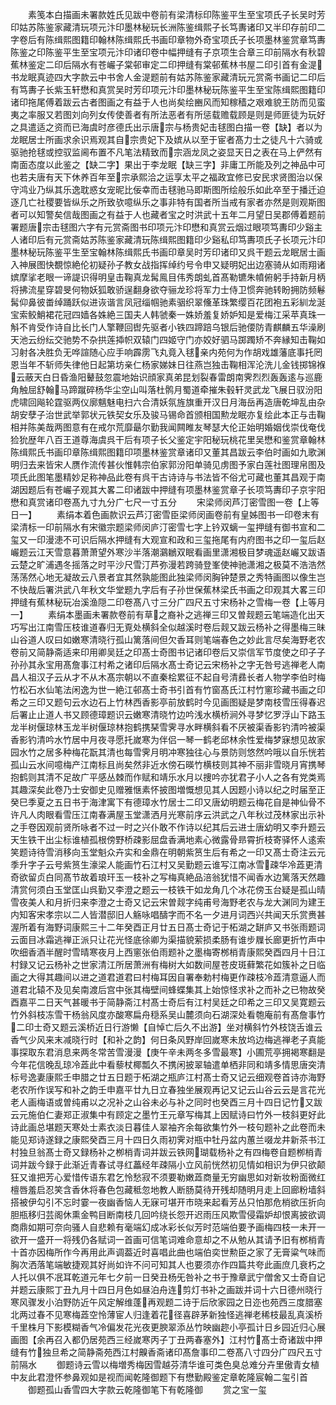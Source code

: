 <!-- { "loadSidebar": true } -->
　　素笺本白描画未署款姓氏见跋中卷前有梁清标印陈鉴平生至宝项氏子长吴时芳印姑苏陈鉴家藏清玩项元汴印墨林秘玩长洲陈鉴缉熙子长笃夀诸印又半印存前印二字卷后有陈缉熙图籍印翰林陈缉熙氏书画印章物外奇宝项氏子长项墨林鉴赏章笃夀陈鉴之印陈鉴平生至宝项元汴印诸印卷中幅押缝有子京项生合章三印前隔水有秋碧蕉林鉴定二印后隔水有苍巗子棠邨审定二印押缝有棠邨蕉林书屋二印引首有金湜书龙眠真迹四大字款云中书舍人金湜题前有姑苏陈鉴家藏清玩元赏斋书画记二印后有笃夀子长紫玉轩懋和真赏吴时芳印项元汴印墨林秘玩陈鉴平生至宝陈缉熙图籍印诸印拖尾傅着跋云古者图画之有益于人也尚矣绘豳风而知稼穑之艰难貌王防而见蛮夷之率服又若图刘向列女传使善者有所法恶者有所惩载赡载顾是则是师匪徒为玩好之具遣适之资而已海虞时彦德氏出示唐宗与杨贵妃击毬图白描一卷【缺】者以为龙眠居士所画求余识焉观其自宗贵妃下及嫔从以至于宦者髙力士之徒凡十六骑或驱驰抢毬或控驭监阃布置不凡笔法精致而宗涵龙凤之姿显天日之表在马上俨然有南面态度以此鉴之【缺二字】果出于李龙眠【缺三字】非庸工所能及列之神品中可也若夫唐有天下休养百年至宗承熙洽之运享太平之福政宜修已安民求贤图治以保守鸿业乃纵其乐逸耽惑女宠昵比佞幸而击毬驰马即斯图所绘般乐如此卒至于播迁迫逐几亡社稷要皆纵乐之所致欤噫纵乐之事非特有国者所当戒有家者亦然是则观斯图者可以知警矣信哉图画之有益于人也藏者宝之时洪武十五年二月望日吴郡傅着题前署题唐宗击毬图六字有元赏斋图书印项元汴印懋和真赏云烟过眼项笃夀印少谿主人诸印后有元赏斋姑苏陈鉴家藏清玩陈缉熙图籍印少谿私印笃夀项氏子长项元汴印墨林秘玩陈鉴平生至宝翰林陈缉熙氏书画印章吴时芳印诸印又呉干题云龙眠居士画入神展图快覩惊絶伦初疑孙子教女战指挥绰约号令申又疑明妃出边塞骑从如雨翔诸嫔摩挲老眼一谛諟识得明皇击鞠真龙髯鳯目伟秀朗虬首髙勒镳朱幩俯躬手持新月柄将拂流星穿碧旻何物妖狐敢骄逞翻身欲夺骊龙珍将军力士侍卫惯奔驰转盼拥防频鬈髯仰鼻彼畨绰踊跃似进诙谐言凤冠缁帼驰素骃织翠儵革珠繁缨百花团袍五彩紃龙涎宝索鲛鮹裙花冠四嫱各姝絶三国夫人韩虢秦一姝娇羞复娇妒知是爱梅江采苹真珠一斛不肯受作诗自比长门人擎鞭回辔先驱者小铁四蹄踣乌银后驰偠防青麒麟五华澡刷天池云纷纭交驰势不杂拱莲揷帜双辕门四姬守门亦姣好驷马踯躅矫不奔縁知击鞠如习射各决胜负无哗諠随心应手响霹雳飞丸竟入毬亲内苑何为作胡戏雄藩底事托罔恩当年不斩师失律他日起第坊亲仁杨家娣妹日往燕岂独击鞠相浑沦洗儿金钱掷锦褓云蔽天白日昏渔阳鼙鼓忽震地始识顔家真弟昆划裂春雷朗南霁烈烈轰轰逺与巡鹿角触屈舒翰马蹄蹴碎杨华尘空山叫落杜鹘月蜀道牵摧朱毂轩灵武龙飞展日驭汾阳虎啸回飚轮霆驱两仪廓魑魅电扫六合清妖氛旌旗重开汉日月海岳再造唐乾坤乱由杂胡安孽子治世武举郭状元铁契女乐及骏马锡命首颁相国勲龙眠亦复绘此本正与击鞠相并陈美哉两图意有在戒尔荒靡朂尔勤我闻闗睢友琴瑟大伦正始明婚姻伐崇伐奄伐猃狁歴年八百王道尊海虞呉干后有项子长父鉴定宇阳秘玩桃花里吴懋和鉴赏章翰林陈缉熙氏书画印章陈缉熙图籍印项墨林鉴赏章诸印又董其昌跋云李伯时画如九歌渊明归去来皆宋人赝作流传甚伙惟韩宗伯家郭汾阳单骑见虏图予家白莲社图理帛图及项氏此图笔墨精妙足称神品此卷有呉干古诗诗与书法皆不俗尤可藏也董其昌观于南湖因题后有苍巗子观其大畧二印诸跋中押缝有项墨林鉴赏章子长项笃夀印子京宇阳懋和真赏诸印卷髙九寸九分广七尺一寸五分
　　宋梁师闵芦汀密雪图一卷【上等日一】
　　素绢本着色画款识云芦汀密雪臣梁师闵画卷前有皇姊图书一印卷末有梁清标一印前隔水有宋徽宗题梁师闵庐汀密雪七字上钤双螭一玺押缝有御书宣和二玺又一印漫漶不可识后隔水押缝有大观宣和政和三玺拖尾有内府图书之印一玺后赵巗题云江天雪意暮萧萧望外寒沙半落潮鸂鶒双眠看画里潇湘极目梦魂遥赵巗又跋语云楚之旷浦遇冬摇落之时平沙尺雪汀芦弥漫若跨骑登峯使神驰潇湘之极莫不浩浩然荡荡然心地无凝故云八景者宜其然孰能图此独梁师闵胸钟楚景之秀特画图以像生岂不快哉后署洪武八年秋文华堂题九字后有子孙世保蕉林梁氏书画之印观其大畧三印押缝有蕉林秘玩冶溪渔隠二印卷髙八寸三分广四尺五寸宋杨补之雪梅一卷【上等月一】
　　素绢本墨画未署款卷前有草之裔补之逃禅三印又曽觌题云笔端造化出天巧写出江南雪压枝谁道春归无覔处横斜全似越溪时卷后觌又跋云杨补之得墨梅三昧山谷道人叹曰如嫩寒清晓行孤山篱落间但欠香耳则笔端春色之妙此言尽矣海野老农卷前又简静斋适来印用卿吴廷之印髙士奇图书记诸印卷后又崇信军节度使之印子子孙孙其永宝用髙詹事江村希之诸印后隔水髙士奇记云宋杨补之字无咎号逃禅老人南昌人祖汉子云从才不从木髙宗朝以不直秦桧累征不起自号清彞长者人物学李伯时梅竹松石水仙笔法闲逸为世一絶江邨髙士奇书引首有竹窗髙氏江村竹窻珍藏书画之印希之三印又题句云水边石上竹林西香影亭前放鹤时今见画图疑是梦南枝雪压得春迟后署止止道人书又顾德璋题识云嫩寒清晓竹边吟浅水横桥涧外寻梦忆罗浮山下路玉龙半树偃琼林玉龙半树偃琼林抱鹤携琹雪霁寻水畔横斜看不厌被渠香影钓清吟被渠香影钓清吟水竹居中月夜寻愿托嵗寒为伴侣一琴一鹤老邱林余性爱梅梦寐想见故家园水竹之居多种梅花翫其清也每雪霁月明冲寒独往心与景防则悠然吟哦以自乐恍若孤山云水间噫梅产江南标且尚矣然非近水傍石暎竹横枝则其神不丽非雪晓月宵携琴抱鹤则其清不足故广平感丛棘而作赋和靖乐水月以捜吟亦犹君子小人之各有党类焉其趣深矣此卷乃士安御史见赠雅惬素怀披图増慨想见其人因题小诗以纪之时届至正癸巳季夏之五日书于海津寓下有德璋水竹居士二印又唐幼明题云梅花自是神仙骨不许凡人肉眼看雪压江南春满屋玉堂潇洒月光寒前序云洪武之八年秋过茂林家出示补之手卷因观前贤所咏者不过一时之兴仆敢不作诗以纪其后云进士唐幼明又李升题云天生铁干出尘标谁植孤根傍野桥疎影屈盘香满地素心微露骨昻霄折枝寄驿怀人逺索笑题诗待雪消移向玉堂魁众卉实和金鼎在明朝紫筼生后有希之一印又髙士奇注云元季升字子云号紫筼生濠梁人能画竹石江村又吴勤题云谁写江南冰雪疎华冷蕋更清奇欲留贞白同髙节故着琅玕玉一枝补之写梅真絶品涪翁犹惜不闻香水边篱落天然趣清赏何须白玉堂匡山呉勤又李澄之题云一枝铁干如龙角几个冰花傍玉台疑是孤山晴雪夜美人和月折归来李澄之士奇又记云宋曽觌字纯甫号海野老农与龙大渊同为建王内知客宋孝宗以二人皆潜邸旧人觞咏唱醻字而不名一夕进月词西兴共闻天乐赏赉甚渥所着有海野词康熙三十二年癸酉正月廿五日髙士奇记于柘湖之缾庐又书张雨题词云面目冰霜逃禅正派只让花光怪底徐卿为渠描貌萦损柔肠有谁步屧长廊更折竹声中吹细香酒半醒时雪晴寒夜月上西窻张伯雨题补之墨梅寄桞梢青康熙癸酉四月十日江村録又记云杨补之世家清江所居萧洲有梅树大如数间屋苍皮斑藓繁花如簇补之日临画之大得其趣间以进之道君道君曰村梅耳因自署奉勅村梅更作疎枝冷蕋清意逼人而道君北辕不及见矣南渡后宫中张其梅壁间蜂蝶集其上始惊怪求补之而补之已物故癸酉嘉平二日天气甚暖书于简静斋江村髙士奇后有江村吴廷之印希之三印又吴寛题云竹外斜枝冻雪干杨翁风度亦酸寒扁舟穏系吴山麓须向石湖深处看匏庵前有髙詹事竹二印士奇又题云溪桥近日行游懒【自悼亡后久不出游】坐对横斜竹外枝饶舌谁云香气少风来末减晓行时【和补之韵】何日条风野岸回嵗寒未放坞边梅逃禅老子真能事探取东君消息来两冬常苦雪漫漫【庚午辛未两冬多雪最寒】小圃荒亭拥褐寒翻是今年花信晚乱琼冷蕋此中看藜杖椰瓢久不携闲披翠轴遣单栖非同和靖多情思唐突清标号逸妻康熙壬申腊之廿五日题于柘湖之瓶庐江村髙士奇又记云细观卷首诗亦海野老农所作误写和补之韵壬申嘉平廿九日立春独坐展观再记又记云山谷云云是言花光老人画梅语或曽纯甫以之况补之山谷未必与补之同时也癸酉三月十四日记竹又跋云元施伯仁妻郑正淑集中有顾定之墨竹王元章写梅其上因赋诗曰竹外一枝斜更好此诗此画总堪题天寒处士素衣淡日暮佳人翠袖齐余每欲集竹外一枝句题补之此卷而未能见郑诗遂録之康熙癸酉三月十四日久雨初霁对瓶中牡丹盆内蕙兰啜龙井新茶书江村独旦翁髙士奇又録杨补之栁梢青词并跋云铁网瑚载杨补之有四梅卷自题栁梢青词并跋今録于此渐近青春试寻红藟经年疎隔小立风前恍然初见情如相识为伊只欲颠狂又谁把芳心爱惜传语东君乞怜愁寂不须要勒嫩蕋商量无穷幽思如对新妆粉面微红檀唇羞启忍笑含香休将春色包藏秪忽地教人断肠莫待开残却随明月走上回廊粉墙斜搭被伊勾引不忘时霎一夜幽香恼人无寐可堪开市晓来起看芳丛只怕那危梢欲压折向胆瓶移归芸阁休熏金鸭目断南枝几回吟绕长怨开迟雨压风欺雪侵霜妒却恨离披欲调商鼎如期可奈向骚人自悲赖有毫端幻成冰彩长似芳时范端伯要予画梅四枝一未开一欲开一盛开一将残仍各赋词一首画可信笔词难命意却之不从勉从其请予旧有桞梢青十首亦因梅所作今再用此声调葢近时喜唱此曲也端伯奕世勲臣之家了无膏粱气味而胸次洒落笔端敏捷观其好尚如许不问可知其人也要须亦作四篇共夸此画庶几衰朽之人托以俱不冺耳乾道元年七夕前一日癸丑杨旡咎补之书于豫章武宁僧舍又士奇自记并题云康熙丁丑九月十四日月色如昼泊舟连剪灯书补之画跋并词十六日德州晓行寒风骤发小泊野防近午风定解维蓬再观题二诗于后欣家园之日迩也苑西三度腊塞北两过春不见寒梅蕋空怜薄宦人归逢着花径喜辟茅新独怪逃禅老稀枝最乱真溪桥千里株月下影模糊香气冷偏发花光夜更腴翠添丛竹映幽趂小亭孤计日乡园近归心展画图【余再召入都仍居苑西三经嵗寒丙子丁丑两春塞外】江村竹髙士奇诸跋中押缝有竹独旦希之简静斋苑西江村齅香斋诸印髙詹事印二卷髙八寸四分广四尺五寸前隔水
　　御题诗云雪以梅増秀梅因雪越芬清华谁可类色臭总难分卉里傲青女植中友此君澄怀参鼻观如是视而闻乾隆御题下有懋勤殿鉴定章乾隆宸翰二玺引首
　　御题孤山香雪四大字款云乾隆御笔下有乾隆御
　　赏之宝一玺
